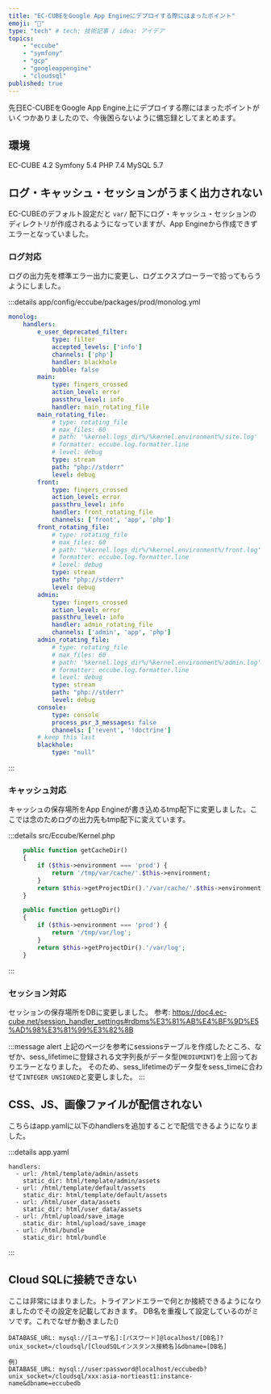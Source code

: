 ```yaml
---
title: "EC-CUBEをGoogle App Engineにデプロイする際にはまったポイント"
emoji: "💨"
type: "tech" # tech: 技術記事 / idea: アイデア
topics:
    - "eccube"
    - "symfony"
    - "gcp"
    - "googleappengine"
    - "cloudsql"
published: true
---
```


先日EC-CUBEをGoogle App Engine上にデプロイする際にはまったポイントがいくつかありましたので、今後困らないように備忘録としてまとめます。

## 環境
EC-CUBE 4.2
Symfony 5.4
PHP 7.4
MySQL 5.7

## ログ・キャッシュ・セッションがうまく出力されない
EC-CUBEのデフォルト設定だと `var/` 配下にログ・キャッシュ・セッションのディレクトリが作成されるようになっていますが、App Engineから作成できずエラーとなっていました。

### ログ対応
ログの出力先を標準エラー出力に変更し、ログエクスプローラーで拾ってもらうようにしました。

:::details app/config/eccube/packages/prod/monolog.yml
``` yaml
monolog:
    handlers:
        e_user_deprecated_filter:
            type: filter
            accepted_levels: ['info']
            channels: ['php']
            handler: blackhole
            bubble: false
        main:
            type: fingers_crossed
            action_level: error
            passthru_level: info
            handler: main_rotating_file
        main_rotating_file:
            # type: rotating_file
            # max_files: 60
            # path: '%kernel.logs_dir%/%kernel.environment%/site.log'
            # formatter: eccube.log.formatter.line
            # level: debug
            type: stream
            path: "php://stderr"
            level: debug
        front:
            type: fingers_crossed
            action_level: error
            passthru_level: info
            handler: front_rotating_file
            channels: ['front', 'app', 'php']
        front_rotating_file:
            # type: rotating_file
            # max_files: 60
            # path: '%kernel.logs_dir%/%kernel.environment%/front.log'
            # formatter: eccube.log.formatter.line
            # level: debug
            type: stream
            path: "php://stderr"
            level: debug
        admin:
            type: fingers_crossed
            action_level: error
            passthru_level: info
            handler: admin_rotating_file
            channels: ['admin', 'app', 'php']
        admin_rotating_file:
            # type: rotating_file
            # max_files: 60
            # path: '%kernel.logs_dir%/%kernel.environment%/admin.log'
            # formatter: eccube.log.formatter.line
            # level: debug
            type: stream
            path: "php://stderr"
            level: debug
        console:
            type: console
            process_psr_3_messages: false
            channels: ['!event', '!doctrine']
        # keep this last
        blackhole:
            type: "null"
```
:::

### キャッシュ対応
キャッシュの保存場所をApp Engineが書き込めるtmp配下に変更しました。ここでは念のためログの出力先もtmp配下に変えています。

:::details src/Eccube/Kernel.php
``` php
    public function getCacheDir()
    {
        if ($this->environment === 'prod') {
            return '/tmp/var/cache/'.$this->environment;
        }
        return $this->getProjectDir().'/var/cache/'.$this->environment;
    }

    public function getLogDir()
    {
        if ($this->environment === 'prod') {
            return '/tmp/var/log';
        }
        return $this->getProjectDir().'/var/log';
    }
```
:::

### セッション対応
セッションの保存場所をDBに変更しました。
参考: https://doc4.ec-cube.net/session_handler_settings#rdbms%E3%81%AB%E4%BF%9D%E5%AD%98%E3%81%99%E3%82%8B

:::message alert
上記のページを参考にsessionsテーブルを作成したところ、なぜか、sess_lifetimeに登録される文字列長がデータ型(`MEDIUMINT`)を上回っておりエラーとなりました。
そのため、sess_lifetimeのデータ型をsess_timeに合わせて`INTEGER UNSIGNED`と変更しました。
:::

## CSS、JS、画像ファイルが配信されない
こちらはapp.yamlに以下のhandlersを追加することで配信できるようになりました。

:::details app.yaml
```
handlers:
  - url: /html/template/admin/assets
    static_dir: html/template/admin/assets
  - url: /html/template/default/assets
    static_dir: html/template/default/assets
  - url: /html/user_data/assets
    static_dir: html/user_data/assets
  - url: /html/upload/save_image
    static_dir: html/upload/save_image
  - url: /html/bundle
    static_dir: html/bundle
```
:::

## Cloud SQLに接続できない
ここは非常にはまりました。トライアンドエラーで何とか接続できるようになりましたのでその設定を記載しておきます。
DB名を重複して設定しているのがミソです。これでなぜか動きました()

```
DATABASE_URL: mysql://[ユーザ名]:[パスワード]@localhost/[DB名]?unix_socket=/cloudsql/[CloudSQLインスタンス接続名]&dbname=[DB名]

例)
DATABASE_URL: mysql://user:password@localhost/eccubedb?unix_socket=/cloudsql/xxx:asia-nortieast1:instance-name&dbname=eccubedb
```

